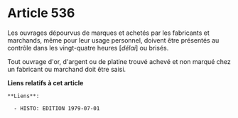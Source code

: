 # Article 536

Les ouvrages dépourvus de marques et achetés par les fabricants et marchands, même pour leur usage personnel, doivent être
présentés au contrôle dans les vingt-quatre heures [*délai*] ou brisés.

Tout ouvrage d'or, d'argent ou de platine trouvé achevé et non marqué chez un fabricant ou marchand doit être saisi.

**Liens relatifs à cet article**

	**Liens**:

	  - HISTO: EDITION 1979-07-01

